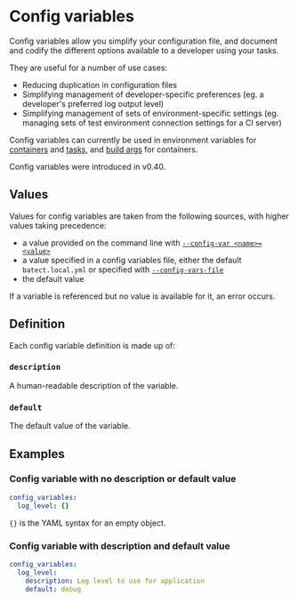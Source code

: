 # Config variables

Config variables allow you simplify your configuration file, and document and codify the different options available to a developer using your tasks.

They are useful for a number of use cases:

* Reducing duplication in configuration files
* Simplifying management of developer-specific preferences (eg. a developer's preferred log output level)
* Simplifying management of sets of environment-specific settings (eg. managing sets of test environment connection settings for a CI server)

Config variables can currently be used in environment variables for [containers](Containers.md#environment) and [tasks](Tasks.md#run), and [build args](Containers.md#build_args) for containers.

Config variables were introduced in v0.40.

## Values

Values for config variables are taken from the following sources, with higher values taking precedence:

* a value provided on the command line with [`--config-var <name>=<value>`](../CLIReference.md#set-a-config-variable-config-var)
* a value specified in a config variables file, either the default `batect.local.yml` or specified with [`--config-vars-file`](../CLIReference.md#set-config-variables-from-a-file-config-vars-file)
* the default value

If a variable is referenced but no value is available for it, an error occurs.

## Definition

Each config variable definition is made up of:

### `description`

A human-readable description of the variable.

### `default`

The default value of the variable.

## Examples

### Config variable with no description or default value

```yaml
config_variables:
  log_level: {}
```

`{}` is the YAML syntax for an empty object.

### Config variable with description and default value

```yaml
config_variables:
  log_level:
    description: Log level to use for application
    default: debug
```
